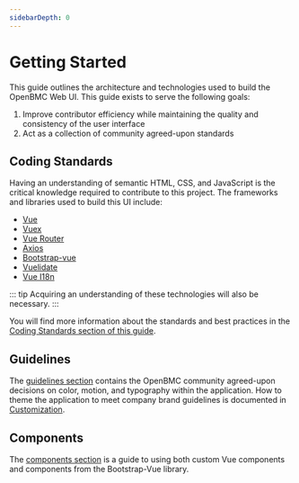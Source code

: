 ```yaml
---
sidebarDepth: 0
---
```


# Getting Started

This guide outlines the architecture and technologies used to build the OpenBMC
Web UI. This guide exists to serve the following goals:

1. Improve contributor efficiency while maintaining the quality and consistency
   of the user interface
1. Act as a collection of community agreed-upon standards

## Coding Standards
Having an understanding of semantic HTML, CSS, and JavaScript is the critical
knowledge required to contribute to this project. The frameworks and libraries
used to build this UI include:
- [Vue](https://vuejs.org/)
- [Vuex](https://vuex.vuejs.org/)
- [Vue Router](https://router.vuejs.org/)
- [Axios](https://github.com/axios/axios)
- [Bootstrap-vue](https://bootstrap-vue.js.org/)
- [Vuelidate](https://vuelidate.js.org/)
- [Vue I18n](https://kazupon.github.io/vue-i18n/)

::: tip Acquiring an understanding of these technologies will also be necessary.
:::

You will find more information about the standards and best practices in the
[Coding Standards section of this guide](/guide/coding-standards/).

## Guidelines
The [guidelines section](/guide/guidelines/colors.md) contains the OpenBMC
community agreed-upon decisions on color, motion, and typography within the
application. How to theme the application to meet company brand guidelines is
documented in [Customization](/customization/).

## Components
The [components section](/guide/components/) is a guide to using both custom Vue
components and components from the Bootstrap-Vue library.

